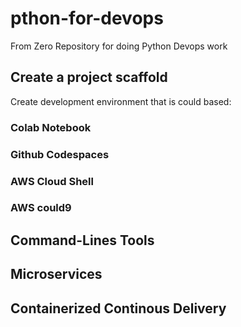 # pthon-for-devops
From Zero Repository for doing Python Devops work

## Create a project scaffold

Create development environment that is could based:
### Colab Notebook
### Github Codespaces
### AWS Cloud Shell
### AWS could9

## Command-Lines Tools

## Microservices

## Containerized Continous Delivery 
